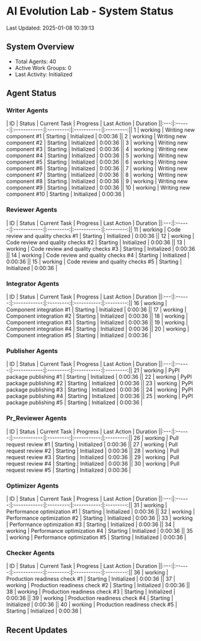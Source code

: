 # AI Evolution Lab - System Status
Last Updated: 2025-01-08 10:39:13

## System Overview
- Total Agents: 40
- Active Work Groups: 0
- Last Activity: Initialized

## Agent Status

### Writer Agents
| ID | Status | Current Task | Progress | Last Action | Duration ||:---:|:------:|:------------:|:---------:|:-----------:|:---------:|| 1 | working | Writing new component #1 | Starting | Initialized | 0:00:36 || 2 | working | Writing new component #2 | Starting | Initialized | 0:00:36 || 3 | working | Writing new component #3 | Starting | Initialized | 0:00:36 || 4 | working | Writing new component #4 | Starting | Initialized | 0:00:36 || 5 | working | Writing new component #5 | Starting | Initialized | 0:00:36 || 6 | working | Writing new component #6 | Starting | Initialized | 0:00:36 || 7 | working | Writing new component #7 | Starting | Initialized | 0:00:36 || 8 | working | Writing new component #8 | Starting | Initialized | 0:00:36 || 9 | working | Writing new component #9 | Starting | Initialized | 0:00:36 || 10 | working | Writing new component #10 | Starting | Initialized | 0:00:36 |
### Reviewer Agents
| ID | Status | Current Task | Progress | Last Action | Duration ||:---:|:------:|:------------:|:---------:|:-----------:|:---------:|| 11 | working | Code review and quality checks #1 | Starting | Initialized | 0:00:36 || 12 | working | Code review and quality checks #2 | Starting | Initialized | 0:00:36 || 13 | working | Code review and quality checks #3 | Starting | Initialized | 0:00:36 || 14 | working | Code review and quality checks #4 | Starting | Initialized | 0:00:36 || 15 | working | Code review and quality checks #5 | Starting | Initialized | 0:00:36 |
### Integrator Agents
| ID | Status | Current Task | Progress | Last Action | Duration ||:---:|:------:|:------------:|:---------:|:-----------:|:---------:|| 16 | working | Component integration #1 | Starting | Initialized | 0:00:36 || 17 | working | Component integration #2 | Starting | Initialized | 0:00:36 || 18 | working | Component integration #3 | Starting | Initialized | 0:00:36 || 19 | working | Component integration #4 | Starting | Initialized | 0:00:36 || 20 | working | Component integration #5 | Starting | Initialized | 0:00:36 |
### Publisher Agents
| ID | Status | Current Task | Progress | Last Action | Duration ||:---:|:------:|:------------:|:---------:|:-----------:|:---------:|| 21 | working | PyPI package publishing #1 | Starting | Initialized | 0:00:36 || 22 | working | PyPI package publishing #2 | Starting | Initialized | 0:00:36 || 23 | working | PyPI package publishing #3 | Starting | Initialized | 0:00:36 || 24 | working | PyPI package publishing #4 | Starting | Initialized | 0:00:36 || 25 | working | PyPI package publishing #5 | Starting | Initialized | 0:00:36 |
### Pr_Reviewer Agents
| ID | Status | Current Task | Progress | Last Action | Duration ||:---:|:------:|:------------:|:---------:|:-----------:|:---------:|| 26 | working | Pull request review #1 | Starting | Initialized | 0:00:36 || 27 | working | Pull request review #2 | Starting | Initialized | 0:00:36 || 28 | working | Pull request review #3 | Starting | Initialized | 0:00:36 || 29 | working | Pull request review #4 | Starting | Initialized | 0:00:36 || 30 | working | Pull request review #5 | Starting | Initialized | 0:00:36 |
### Optimizer Agents
| ID | Status | Current Task | Progress | Last Action | Duration ||:---:|:------:|:------------:|:---------:|:-----------:|:---------:|| 31 | working | Performance optimization #1 | Starting | Initialized | 0:00:36 || 32 | working | Performance optimization #2 | Starting | Initialized | 0:00:36 || 33 | working | Performance optimization #3 | Starting | Initialized | 0:00:36 || 34 | working | Performance optimization #4 | Starting | Initialized | 0:00:36 || 35 | working | Performance optimization #5 | Starting | Initialized | 0:00:36 |
### Checker Agents
| ID | Status | Current Task | Progress | Last Action | Duration ||:---:|:------:|:------------:|:---------:|:-----------:|:---------:|| 36 | working | Production readiness check #1 | Starting | Initialized | 0:00:36 || 37 | working | Production readiness check #2 | Starting | Initialized | 0:00:36 || 38 | working | Production readiness check #3 | Starting | Initialized | 0:00:36 || 39 | working | Production readiness check #4 | Starting | Initialized | 0:00:36 || 40 | working | Production readiness check #5 | Starting | Initialized | 0:00:36 |

## Recent Updates

